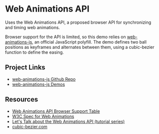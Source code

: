 # Web Animations API

Uses the Web Animations API, a proposed browser API for synchronizing and timing web animations.

Browser support for the API is limited, so this demo relies on [web-animations-js](https://github.com/web-animations/web-animations-js), an official JavaScript polyfill. The demo defines two ball positions as keyframes and alternates between them, using a cubic-bezier function to define the easing.

## Project Links

  * [web-animations-js Github Repo](https://github.com/web-animations/web-animations-js)
  * [web-animations-js Demos](http://web-animations.github.io/web-animations-demos/)

## Resources

  * [Web Animations API Browser Support Table](http://caniuse.com/#feat=web-animation)
  * [W3C Spec for Web Animations](https://w3c.github.io/web-animations/)
  * [Let's Talk about the Web Animations API (tutorial series)](http://danielcwilson.com/blog/2015/07/animations-intro/)
  * [cubic-bezier.com](http://cubic-bezier.com/)
